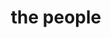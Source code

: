 ---
pid: CH581
title: the people
location_transcription: City hall
zipcode: '19146'
outside_phl: 
neighborhood: Graduate Hospital,Naval Square,Southwest Center City
age: '24'
age_range: 20-29
instagram: 
image_file_name: CH_581.jpg
proposal_transcription: The monument I believe or that is in my head is of various
  people from ALL walks of life. Such as a man in a suit, a man in a uniform, a police
  officer, a homeless man, a mother holding a baby and a child. They all should be
  holding hands kind of in a semi circle with the saying No matter where you live
  in life and no mater where you've been you matter. We are Philadelphia.
topic: Inclusivity,Philadelphia
topic_summary: 0, 0
type: Other No Form
keywords_other: 
credit: Kayla
image_labels: 
twitter: 
facebook: 
permalink: "/monuments/ch581/"
layout: item-page
---